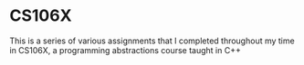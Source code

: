 # CS106X

This is a series of various assignments that I completed throughout my time in CS106X, a programming abstractions course taught in C++
